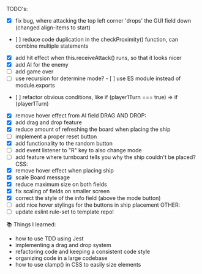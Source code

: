 TODO's:
- [x] fix bug, where attacking the top left corner 'drops' the GUI field down (changed align-items to start)
- [ ] reduce code duplication in the checkProximity() function, can combine multiple statements
- [x] add hit effect when this.receiveAttack() runs, so that it looks nicer
- [x] add AI for the enemy
- [ ] add game over
- [ ] use recursion for determine mode?
- [ ] use ES module instead of module.exports
- [ ] refactor obvious conditions, like if (player1Turn === true) => if (player1Turn)
- [x] remove hover effect from AI field
DRAG AND DROP:
- [x] add drag and drop feature
- [x] reduce amount of refreshing the board when placing the ship
- [ ] implement a proper reset button
- [x] add functionality to the random button
- [ ] add event listener to "R" key to also change mode
- [ ] add feature where turnboard tells you why the ship couldn't be placed?
CSS:
- [x] remove hover effect when placing ship
- [x] scale Board message
- [x] reduce maximum size on both fields
- [x] fix scaling of fields on smaller screen
- [x] correct the style of the info field (above the mode button)
- [ ] add nice hover stylings for the buttons in ship placement
OTHER:
- [ ] update eslint rule-set to template repo!

📚 Things I learned:
- how to use TDD using Jest
- implementing a drag and drop system
- refactoring code and keeping a consistent code style
- organizing code in a large codebase
- how to use clamp() in CSS to easily size elements